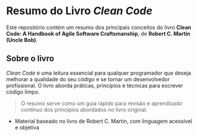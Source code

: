 # Resumo do Livro *Clean Code*

Este repositório contém um resumo dos principais conceitos do livro **Clean Code: A Handbook of Agile Software Craftsmanship**, de **Robert C. Martin (Uncle Bob)**. 

## Sobre o livro

*Clean Code* é uma leitura essencial para qualquer programador que deseja melhorar a qualidade do seu código e se tornar um desenvolvedor profissional. O livro aborda práticas, princípios e técnicas para escrever código limpo.

>  O resumo serve como um guia rápido para revisão e aprendizado contínuo dos princípios abordados no livro original.



- Material baseado no livro de Robert C. Martin, com linguagem acessível e objetiva
